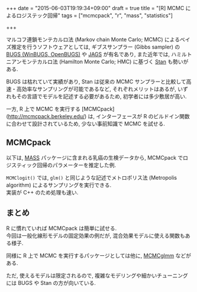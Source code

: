 +++
date = "2015-06-03T19:19:34+09:00"
draft = true
title = "[R] MCMC によるロジステック回帰"
tags = ["mcmcpack", "r", "mass", "statistics"]

+++

マルコフ連鎖モンテカルロ法 (Markov chain Monte Carlo; MCMC) によるベイズ推定を行うソフトウェアとしては, ギブスサンプラー (Gibbs sampler) の [BUGS (WinBUGS, OpenBUGS)](http://www.mrc-bsu.cam.ac.uk/software/bugs/) や [JAGS](http://mcmc-jags.sourceforge.net/) が有名であり, また近年では, ハミルトニアンモンテカルロ法 (Hamilton Monte Carlo; HMC) に基づく [Stan](http://mc-stan.org/) も勢いがある.

BUGS は枯れていて実績があり, Stan は従来の MCMC サンプラーと比較して高速・高効率なサンプリングが可能であるなど, それぞれメリットはあるが, いずれもその言語でモデルを記述する必要があるため, 初学者には多少敷居が高い.

一方, R 上で MCMC を実行する [MCMCpack] (http://mcmcpack.berkeley.edu/) は, インターフェースが R のビルドイン関数に合わせて設計されているため, 少ない事前知識で MCMC を試せる.

MCMCpack
--------

以下は, [MASS](http://cran.r-project.org/web/packages/MASS/index.html) パッケージに含まれる乳癌の生検データから, MCMCpack でロジスティック回帰のパラメーターを推定した例.

<script src="https://gist.github.com/dceoy/3c858d4769cd2991ed71.js?file=mcmc_logit.R"></script>

`MCMClogit()` では, `glm()` と同じような記述でメトロポリス法 (Metropolis algorithm) によるサンプリングを実行できる.  
実装が C++ のため処理も速い.

まとめ
------

R に慣れていれば MCMCpack は簡単に試せる.  
今回は一般化線形モデルの固定効果の例だが, 混合効果モデルに使える関数もある様子.

同様に R 上で MCMC を実行するパッケージとしては他に, [MCMCglmm](http://cran.r-project.org/web/packages/MCMCglmm/index.html) などがある.

ただ, 使えるモデルは限定されるので, 複雑なモデリングや細かいチューニングには BUGS や Stan の方が向いている.

<script>
  amzn_assoc_default_search_key = "マルコフ連鎖モンテカルロ";
</script>
